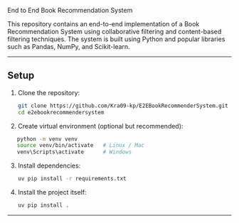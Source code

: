 End to End Book Recommendation System

This repository contains an end-to-end implementation of a Book Recommendation System using collaborative filtering and content-based filtering techniques. The system is built using Python and popular libraries such as Pandas, NumPy, and Scikit-learn.

---

## Setup

1. Clone the repository:

   ```bash
   git clone https://github.com/Kra09-kp/E2EBookRecommenderSystem.git
   cd e2ebookrecommendersystem
   ```

2. Create virtual environment (optional but recommended):

```bash
   python -m venv venv
   source venv/bin/activate   # Linux / Mac
   venv\Scripts\activate      # Windows
   ```
   

3. Install dependencies:

   ```bash
   uv pip install -r requirements.txt
   ```

4. Install the project itself:

   ```bash
   uv pip install .
   ```

---

